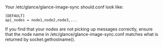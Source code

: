 Your /etc/glance/glance-image-sync should.conf look like:

    [DEFAULT]
    api_nodes = node1,node2,node3,...

If you find that your nodes are not picking up messages correctly, ensure that the node name in /etc/glance/glance-image-sync.conf matches what is returned by socket.gethostname().
